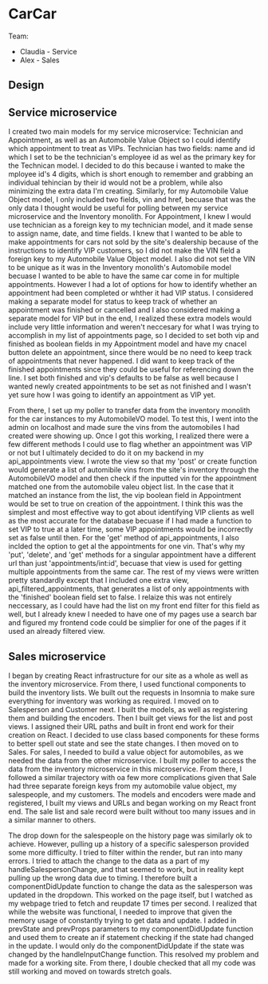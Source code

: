 # CarCar

Team:

* Claudia - Service
* Alex - Sales

## Design

## Service microservice

I created two main models for my service microservice: Technician and Appointment, as well as an Automobile Value Object so I could identify which appointment to treat as VIPs. Technician has two fields: name and id which I set to be the technician's employee id as wel as the primary key for the Technican model. I decided to do this because i wanted to make the mployee id's 4 digits, which is short enough to remember and grabbing an individual tehincian by their id would not be a problem, while also minimizing the extra data I'm creating. Similarly, for my Automobile Value Object model, I only included two fields, vin and href, becuase that was the only data I thought would be useful for polling between my service microservice and the Inventory monolith. For Appointment, I knew I would use technician as a foreign key to my technician model, and it made sense to assign name, date, and time fields. I knew that I wanted to be able to make appointments for cars not sold by the site's dealership because of the instructions to identify VIP customers, so I did not make the VIN field a foreign key to my Automobile Value Object model. I also did not set the VIN to be unique as it was in the Inventory monolith's Automobile model becuase I wanted to be able to have the same car come in for multiple appointments. However I had a lot of options for how to identify whether an appointment had been completed or whther it had VIP status. I considered making a separate model for status to keep track of whether an appointment was finished or cancelled and I also considered making a separate model for VIP but in the end, I realized these extra models would include very little information and weren't neccesary for what I was trying to accomplish in my list of appointments page, so I decided to set both vip and finished as boolean fields in my Appointment model and have my cnacel button delete an appointment, since there would be no need to keep track of appointments that never happened. I did want to keep track of the finished appointments since they could be useful for referencing down the line. I set both finished and vip's defaults to be false as well because I wanted newly created appointments to be set as not finished and I wasn't yet sure how I was going to identify an appointment as VIP yet.

From there, I set up my poller to transfer data from the inventory monolith for the car instances to my AutomobileVO model. To test this, I went into the admin on localhost and made sure the vins from the automobiles I had created were showing up. Once I got this working, I realized there were a few different methods I could use to flag whether an appointment was VIP or not but I ultimately decided to do it on my backend in my api_appointments view. I wrote the view so that my 'post' or create function would generate a list of automibile vins from the site's inventory through the AutomobileVO model and then check if the inputted vin for the appointment matched one from the automobile valeu object list. In the case that it matched an instance from the list, the vip boolean field in Appointment would be set to true on creation of the appointment. I think this was the simplest and most effective way to got about identifying VIP clients as well as the most accurate for the database becuase if I had made a function to set VIP to true at a later time, some VIP appointments would be incorrectly set as false until then. For the 'get' method of api_appointments, I also inclded the option to get al the appointments for one vin. That's why my 'put', 'delete', and 'get' methods for a singular appointment have a different url than just 'appointments/int:id', becuase that view is used for getting multiple appointments from the same car. The rest of my views were written pretty standardly except that I included one extra view, api_filtered_appointments, that generates a list  of only appointments with the 'finished' boolean field set to false. I relaize this was not entirely neccessary, as I could have had the list on my front end filter for this field as well, but I already knew I needed to have one of my pages use a search bar and figured my frontend code could be simplier for one of the pages if it used an already filtered view.

## Sales microservice

I began by creating React infrastructure for our site as a whole as well as the inventory microservice.  From there, I used functional components to build the inventory lists.  We built out the requests in Insomnia to make sure everything for inventory was working as required.  I moved on to Salesperson and Customer next.  I built the models, as well as registering them and building the encoders.  Then I built get views for the list and post views.  I assigned their URL paths and built in front end work for their creation on React.  I decided to use class based components for these forms to better spell out state and see the state changes.  I then moved on to Sales.  For sales, I needed to build a value object for automobiles, as we needed the data from the other microservice.  I built my poller to access the data from the inventory microservice in this microservice.  From there, I followed a similar trajectory with oa few more complications given that Sale had three separate foreign keys from my automobile value object, my salespeople, and my customers.  The models and encoders were made and registered, I built my views and URLs and began working on my React front end.  The sale list and sale record were built without too many issues and in a similar manner to others.

The drop down for the salespeople on the history page was similarly ok to achieve.  However, pulling up a history of a specific salesperson provided some more difficulty.  I tried to filter within the render, but ran into many errors.  I tried to attach the change to the data as a part of my handleSalespersonChange, and that seemed to work, but in reality kept pulling up the wrong data due to timing.  I therefore built a componentDidUpdate function to change the data as the salesperson was updated in the dropdown.  This worked on the page itself, but I watched as my webpage tried to fetch and reupdate 17 times per second.  I realized that while the website was functional, I needed to improve that given the memory usage of constantly trying to get data and update.  I added in prevState and prevProps parameters to my componentDidUpdate function and used them to create an if statement checking if the state had changed in the update.  I would only do the componentDidUpdate if the state was changed by the handleInputChange function.  This resolved my problem and made for a working site.  From there, I double checked that all my code was still working and moved on towards stretch goals.
